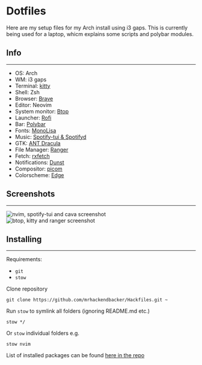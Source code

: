 # Dotfiles

Here are my setup files for my Arch install using i3 gaps. This is currently being used for a laptop, whicm explains some scripts and polybar modules. 

## Info
---
- OS: Arch
- WM: i3 gaps
- Terminal: [kitty](https://sw.kovidgoyal.net/kitty/)
- Shell: Zsh
- Browser: [Brave](https://brave.com/linux/)
- Editor: Neovim
- System monitor: [Btop](https://github.com/aristocratos/btop)
- Launcher: [Rofi](https://github.com/davatorium/rofi)
- Bar: [Polybar](https://github.com/polybar/polybar)
- Fonts: [MonoLisa](https://www.monolisa.dev/)
- Music: [Spotify-tui & Spotifyd](https://github.com/Rigellute/spotify-tui)
- GTK: [ANT Dracula](https://github.com/dracula/gtk)
- File Manager: [Ranger](https://github.com/ranger/ranger)
- Fetch: [rxfetch](https://github.com/Mangeshrex/rxfetch)
- Notifications: [Dunst](https://github.com/dunst-project/dunst)
- Compositor: [picom](https://github.com/yshui/picom)
- Colorscheme: [Edge](https://github.com/sainnhe/edge)

## Screenshots
---
![nvim, spotify-tui and cava screenshot](https://github.com/mrhackendbacker/Hackfiles/blob/master/wallpapers/Pictures/screenshots/2022-03-17-21:38:58-screenshot.png)
![btop, kitty and ranger screenshot](https://github.com/mrhackendbacker/Hackfiles/blob/master/wallpapers/Pictures/screenshots/2022-03-17-21:38:31-screenshot.png)

## Installing
---
Requirements:
- `git`
- `stow`

Clone repository
```
git clone https://github.com/mrhackendbacker/Hackfiles.git ~
```

Run `stow` to symlink all folders (ignoring README.md etc.)
```
stow */
```
Or `stow` individual folders e.g.
```
stow nvim
```

List of installed packages can be found [here in the repo](https://github.com/mrhackendbacker/Hackfiles/blob/master/packages/.pacman.list)
